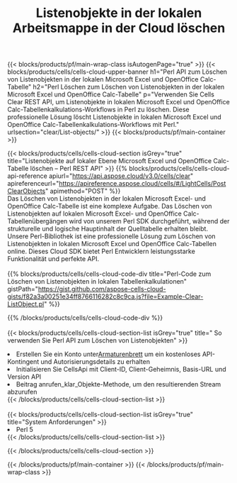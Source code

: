 ﻿---
title:  Listenobjekte in der lokalen Arbeitsmappe in der Cloud löschen
description: Cloud-APIs und SDKs zum Löschen von Listenobjekten unter Microsoft Excel und OpenOffice Calc. Listen Sie Objekte in lokalen Tabellenkalkulationen durch die Cells Cloud API auf. Das SDK unterstützt verschiedene Entwicklungssprachen. Dazu gehören Android, C#, Go, Java, NodeJS, Perl, PHP, Python, Ruby und Swift.
url: /de/perl/clear/list-objects/
---
{{< blocks/products/pf/main-wrap-class isAutogenPage="true" >}}
{{< blocks/products/cells/cells-cloud-upper-banner h1="Perl API zum Löschen von Listenobjekten in der lokalen Microsoft Excel und OpenOffice Calc-Tabelle" h2="Perl Löschen zum Löschen von Listenobjekten in der lokalen Microsoft Excel und OpenOffice Calc-Tabelle" p="Verwenden Sie Cells Clear REST API, um Listenobjekte in lokalen Microsoft Excel und OpenOffice Calc-Tabellenkalkulations-Workflows in Perl zu löschen. Diese professionelle Lösung löscht Listenobjekte in lokalen Microsoft Excel und OpenOffice Calc-Tabellenkalkulations-Workflows mit Perl." urlsection="clear/List-objects/" >}}
{{< blocks/products/pf/main-container >}}

{{< blocks/products/cells/cells-cloud-section isGrey="true" title="Listenobjekte auf lokaler Ebene Microsoft Excel und OpenOffice Calc-Tabelle löschen – Perl REST API" >}}
{{% blocks/products/cells/cells-cloud-api-reference apiurl="https://api.aspose.cloud/v3.0/cells/clear" apireferenceurl="https://apireference.aspose.cloud/cells/#/LightCells/PostClearObjects" apimethod="POST" %}}
<br/>
Das Löschen von Listenobjekten in der lokalen Microsoft Excel- und OpenOffice Calc-Tabelle ist eine komplexe Aufgabe. Das Löschen von Listenobjekten auf lokalen Microsoft Excel- und OpenOffice Calc-Tabellenübergängen wird von unserem Perl SDK durchgeführt, während der strukturelle und logische Hauptinhalt der Quelltabelle erhalten bleibt. Unsere Perl-Bibliothek ist eine professionelle Lösung zum Löschen von Listenobjekten in lokalen Microsoft Excel und OpenOffice Calc-Tabellen online. Dieses Cloud SDK bietet Perl Entwicklern leistungsstarke Funktionalität und perfekte API.
<br/>
<br/>
{{% blocks/products/cells/cells-cloud-code-div title="Perl-Code zum Löschen von Listenobjekten in lokalen Tabellenkalkulationen" gistPath="https://gist.github.com/aspose-cells-cloud-gists/f82a3a00251e34ff8766116282c8c9ca.js?file=Example-Clear-ListObject.pl" %}}
  
{{% /blocks/products/cells/cells-cloud-code-div %}}
<br/>
<br/>
{{< blocks/products/cells/cells-cloud-section-list isGrey="true" title=" So verwenden Sie Perl API zum Löschen von Listenobjekten" >}}
<li> Erstellen Sie ein Konto unter<a href="https://dashboard.aspose.cloud/">Armaturenbrett</a> um ein kostenloses API-Kontingent und Autorisierungsdetails zu erhalten</li>
<li>Initialisieren Sie CellsApi mit Client-ID, Client-Geheimnis, Basis-URL und Version API</li>
<li>Beitrag anrufen_klar_Objekte-Methode, um den resultierenden Stream abzurufen</li>
{{< /blocks/products/cells/cells-cloud-section-list >}}
<br/>
<br/>
{{< blocks/products/cells/cells-cloud-section-list isGrey="true" title="System Anforderungen" >}}
<li>Perl 5</li>
{{< /blocks/products/cells/cells-cloud-section-list >}}

{{< /blocks/products/cells/cells-cloud-section >}}

{{< /blocks/products/pf/main-container >}}
{{< /blocks/products/pf/main-wrap-class >}}
